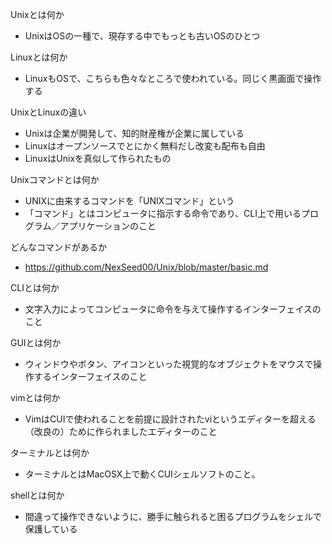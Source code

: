 Unixとは何か
- UnixはOSの一種で、現存する中でもっとも古いOSのひとつ

Linuxとは何か
- LinuxもOSで、こちらも色々なところで使われている。同じく黒画面で操作する

UnixとLinuxの違い
- Unixは企業が開発して、知的財産権が企業に属している
- Linuxはオープンソースでとにかく無料だし改変も配布も自由
- LinuxはUnixを真似して作られたもの

Unixコマンドとは何か
- UNIXに由来するコマンドを「UNIXコマンド」という
- 「コマンド」とはコンピュータに指示する命令であり、CLI上で用いるプログラム／アプリケーションのこと

どんなコマンドがあるか
- https://github.com/NexSeed00/Unix/blob/master/basic.md

CLIとは何か 
- 文字入力によってコンピュータに命令を与えて操作するインターフェイスのこと

GUIとは何か
- ウィンドウやボタン、アイコンといった視覚的なオブジェクトをマウスで操作するインターフェイスのこと

vimとは何か
- VimはCUIで使われることを前提に設計されたviというエディターを超える（改良の）ために作られましたエディターのこと

ターミナルとは何か
- ターミナルとはMacOSX上で動くCUIシェルソフトのこと。

shellとは何か
- 間違って操作できないように、勝手に触られると困るプログラムをシェルで保護している